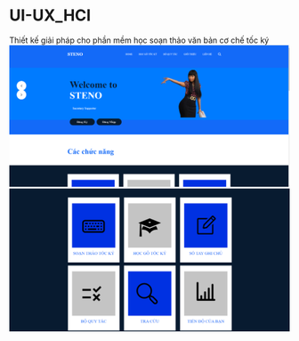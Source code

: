 # UI-UX_HCI
Thiết kế giải pháp cho phần mềm học soạn thảo văn bản cơ chế tốc ký</br>
![alt text](https://github.com/HieuDuong99/UI-UX_HCI/blob/main/Prototype/Screenshot%202021-09-12%20163729.png)</br>
![alt text](https://github.com/HieuDuong99/UI-UX_HCI/blob/main/Prototype/Screenshot%202021-09-12%20163805.png)</br>

